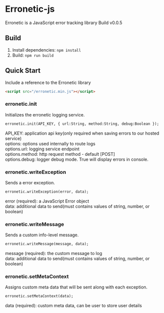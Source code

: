 # Erronetic-js
Erronetic is a JavaScript error tracking library
Build v0.0.5

## Build
1. Install dependencies: `npm install`
2. Build: `npm run build`

## Quick Start
Include a reference to the Erronetic library
```html
<script src="/erronetic.min.js"></script>
```


### erronetic.init
Initializes the erronetic logging service.
```html
erronetic.init(API_KEY, { url:String, method:String, debug:Boolean });
```
API_KEY: application api key(only required when saving errors to our hosted service) <br/>
options: options used internally to route logs <br/>
options.url: logging service endpoint <br/>
options.method: http request method - default [POST] <br/>
options.debug: logger debug mode. True will display errors in console.


### erronetic.writeException
Sends a error exception.
```html
erronetic.writeException(error, data);
```
error (required): a JavaScript Error object <br/>
data: additional data to send(must contains values of string, number, or boolean)


### erronetic.writeMessage
Sends a custom info-level message.
```html
erronetic.writeMessage(message, data);
```
message (required): the custom message to log <br/>
data: additional data to send(must contains values of string, number, or boolean)


### erronetic.setMetaContext
Assigns custom meta data that will be sent along with each exception.
```html
erronetic.setMetaContext(data);
```
data (required): custom meta data, can be user to store user details
